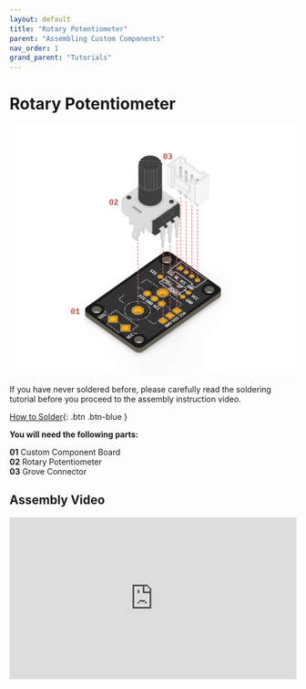```yaml
---
layout: default
title: "Rotary Potentiometer"
parent: "Assembling Custom Components"
nav_order: 1
grand_parent: "Tutorials"
---
```


# Rotary Potentiometer

![Custom Potentiometer](assets/tutorial4/exploded/pot.png)

If you have never soldered before, please carefully read the soldering tutorial before you proceed to the assembly instruction video.

[How to Solder](soldering){: .btn .btn-blue } 



**You will need the following parts:**

**01** Custom Component Board<br>
**02** Rotary Potentiometer<br>
**03** Grove Connector<br>

## Assembly Video

<div style="padding:56.25% 0 0 0;position:relative;"><iframe src="https://player.vimeo.com/video/699462788?h=e8b055f3ab&amp;badge=0&amp;autopause=0&amp;player_id=0&amp;app_id=58479" frameborder="0" allow="autoplay; fullscreen; picture-in-picture" allowfullscreen style="position:absolute;top:0;left:0;width:100%;height:100%;" title="How to Assemble a Custom Potentiometer"></iframe></div><script src="https://player.vimeo.com/api/player.js"></script>

